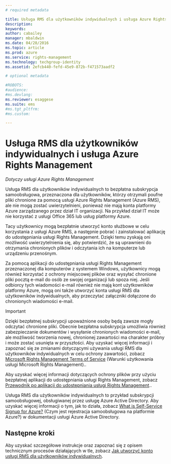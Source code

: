 ```yaml
---
# required metadata

title: Usługa RMS dla użytkowników indywidualnych i usługa Azure Rights Management | Azure RMS
description:
keywords:
author: cabailey
manager: mbaldwin
ms.date: 04/28/2016
ms.topic: article
ms.prod: azure
ms.service: rights-management
ms.technology: techgroup-identity
ms.assetid: 2efcb440-fefd-45e9-872b-f471573aadf2

# optional metadata

#ROBOTS:
#audience:
#ms.devlang:
ms.reviewer: esaggese
ms.suite: ems
#ms.tgt_pltfrm:
#ms.custom:

---
```


# Usługa RMS dla użytkowników indywidualnych i usługa Azure Rights Management

*Dotyczy usługi Azure Rights Management*

Usługa RMS dla użytkowników indywidualnych to bezpłatna subskrypcja samoobsługowa, przeznaczona dla użytkowników, którzy otrzymali poufne pliki chronione za pomocą usługi Azure Rights Management (Azure RMS), ale nie mogą zostać uwierzytelnieni, ponieważ nie mają konta platformy Azure zarządzanego przez dział IT organizacji. Na przykład dział IT może nie korzystać z usługi Office 365 lub usług platformy Azure.

Tacy użytkownicy mogą bezpłatnie utworzyć konto służbowe w celu korzystania z usługi Azure RMS, a następnie pobrać i zainstalować aplikację do udostępniania usługi Rights Management. Dzięki temu zyskają oni możliwość uwierzytelnienia się, aby potwierdzić, że są uprawnieni do otrzymania chronionych plików i odczytania ich na komputerze lub urządzeniu przenośnym.

Za pomocą aplikacji do udostępniania usługi Rights Management przeznaczonej dla komputerów z systemem Windows, użytkownicy mogą również korzystać z ochrony miejscowej plików oraz wysyłać chronione pliki pocztą e-mail do osób ze swojej organizacji lub spoza niej. Jeśli odbiorcy tych wiadomości e-mail również nie mają kont użytkowników platformy Azure, mogą oni także utworzyć konta usługi RMS dla użytkowników indywidualnych, aby przeczytać załączniki dołączone do chronionych wiadomości e-mail.

> [!IMPORTANT]
> Dzięki bezpłatnej subskrypcji upoważnione osoby będą zawsze mogły odczytać chronione pliki. Obecnie bezpłatna subskrypcja umożliwia również zabezpieczanie dokumentów i wysyłanie chronionych wiadomości e-mail, ale możliwość tworzenia nowej, chronionej zawartości ma charakter próbny i może zostać usunięta w przyszłości. Aby uzyskać więcej informacji i zapoznać się ze zmianami dotyczącymi używania usługi RMS dla użytkowników indywidualnych w celu ochrony zawartości, zobacz [Microsoft Rights Management Terms of Service](https://portal.aadrm.com/Legal/Service) (Warunki użytkowania usługi Microsoft Rights Management)..

Aby uzyskać więcej informacji dotyczących ochrony plików przy użyciu bezpłatnej aplikacji do udostępniania usługi Rights Management, zobacz [Przewodnik po aplikacji do udostępniania usługi Rights Management](../rms-client/sharing-app-user-guide.md)..

Usługa RMS dla użytkowników indywidualnych to przykład subskrypcji samoobsługowej, obsługiwanej przez usługę Azure Active Directory. Aby uzyskać więcej informacji o tym, jak to działa, zobacz [What is Self-Service Signup for Azure?](/active-directory/active-directory-self-service-signup) (Czym jest rejestracja samoobsługowa na platformie Azure?) w dokumentacji usługi Azure Active Directory. 

## Następne kroki
Aby uzyskać szczegółowe instrukcje oraz zapoznać się z opisem technicznym procesów działających w tle, zobacz [Jak utworzyć konto usługi RMS dla użytkowników indywidualnych](rms-for-individuals-user-sign-up.md). 



<!--HONumber=Apr16_HO4-->



